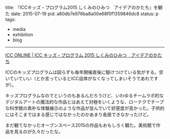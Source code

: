title: 『ICCキッズ・プログラム2015 しくみのひみつ　アイデアのかたち』を観た
date: 2015-07-19
pid: a80db7e976ba8a00e68f0f1359846dc8
status: p
tags:
- media
- exhibition
- blog
---

[ICC ONLINE | ICC キッズ・プログラム 2015 しくみのひみつ　アイデアのかたち][1]

ICCのキッズプログラムは図らずも毎年開催直後に駆けつけている気がする。空いていていい（とか言っているとICC自体がなくなってしまいそうであれですが）。

キッズプログラムなのでというのもあるんだろうけど、いわゆるチームラボ的なデジタルアートの魔法的な作品とはあえて対極をいくような、ローテクでチープな科学館の素朴な体験展示のような作品が並んでいて好感度が高かった。子供的にはそこまではまる感じではなかったのかあまり長居できなかったけど。

まだ観てなかったオープンスペース2015の作品もおもしろく観た。美術館で作品を見るのが久々だったな。

[1]:	http://www.ntticc.or.jp/Exhibition/2015/KidsProgram2015/index_j.html
